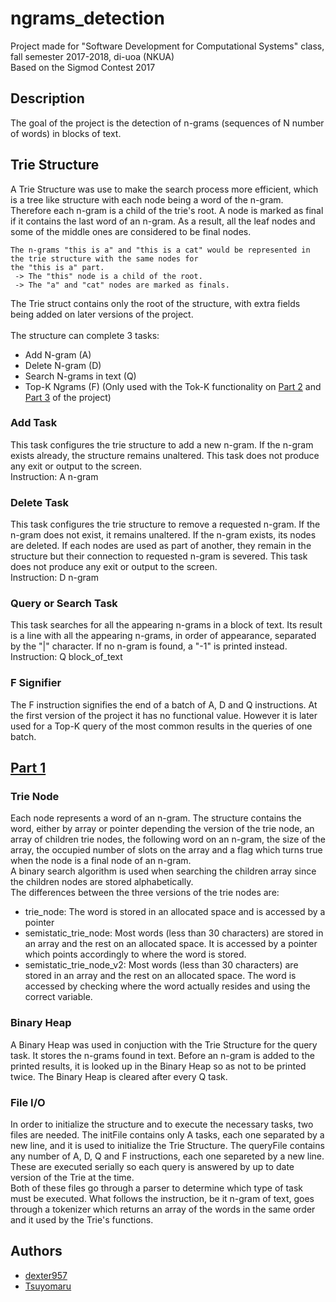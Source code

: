 # ngrams_detection
Project made for "Software Development for Computational Systems" class, fall semester 2017-2018, di-uoa (NKUA) <br>
Based on the Sigmod Contest 2017

## Description
The goal of the project is the detection of n-grams (sequences of N number of words) in blocks of text.

## Trie Structure
A Trie Structure was use to make the search process more efficient, which is a tree like structure with each node being a word of the n-gram. Therefore each n-gram is a child of the trie's root. A node is marked as final if it contains the last word of an n-gram. As a result, all the leaf nodes and some of the middle ones are considered to be final nodes.
```
The n-grams "this is a" and "this is a cat" would be represented in the trie structure with the same nodes for
the "this is a" part. 
 -> The "this" node is a child of the root. 
 -> The "a" and "cat" nodes are marked as finals.
```
The Trie struct contains only the root of the structure, with extra fields being added on later versions of the project. <br><br>
The structure can complete 3 tasks:
* Add N-gram (A)
* Delete N-gram (D)
* Search N-grams in text (Q)
* Top-K Ngrams (F) (Only used with the Tok-K functionality on [Part 2](part2) and [Part 3](part3) of the project)
### Add Task
This task configures the trie structure to add a new n-gram. If the n-gram exists already, the structure remains unaltered. This task does not produce any exit or output to the screen. <br>
Instruction: A n-gram
### Delete Task
This task configures the trie structure to remove a requested n-gram. If the n-gram does not exist, it remains unaltered. If the n-gram exists, its nodes are deleted. If each nodes are used as part of another, they remain in the structure but their connection to requested n-gram is severed. This task does not produce any exit or output to the screen. <br>
Instruction: D n-gram
### Query or Search Task
This task searches for all the appearing n-grams in a block of text. Its result is a line with all the appearing n-grams, in order of appearance, separated by the "|" character. If no n-gram is found, a "-1" is printed instead. <br>
Instruction: Q block_of_text
### F Signifier
The F instruction signifies the end of a batch of A, D and Q instructions. At the first version of the project it has no functional value. However it is later used for a Top-K query of the most common results in the queries of one batch.

## [Part 1](part1)
### Trie Node
Each node represents a word of an n-gram. The structure contains the word, either by array or pointer depending the version of the trie node, an array of children trie nodes, the following word on an n-gram, the size of the array, the occupied number of slots on the array and a flag which turns true when the node is a final node of an n-gram. <br>
A binary search algorithm is used when searching the children array since the children nodes are stored alphabetically. <br>
The differences between the three versions of the trie nodes are:
* trie_node: The word is stored in an allocated space and is accessed by a pointer
* semistatic_trie_node: Most words (less than 30 characters) are stored in an array and the rest on an allocated space. It is accessed by a pointer which points accordingly to where the word is stored.
* semistatic_trie_node_v2: Most words (less than 30 characters) are stored in an array and the rest on an allocated space. The word is accessed by checking where the word actually resides and using the correct variable.

### Binary Heap
A Binary Heap was used in conjuction with the Trie Structure for the query task. It stores the n-grams found in text. Before an n-gram is added to the printed results, it is looked up in the Binary Heap so as not to be printed twice. The Binary Heap is cleared after every Q task. 

### File I/O
In order to initialize the structure and to execute the necessary tasks, two files are needed. The initFile contains only A tasks, each one separated by a new line, and it is used to initialize the Trie Structure. The queryFile contains any number of A, D, Q and F instructions, each one separeted by a new line. These are executed serially so each query is answered by up to date version of the Trie at the time. <br>
Both of these files go through a parser to determine which type of task must be executed. What follows the instruction, be it n-gram of text, goes through a tokenizer which returns an array of the words in the same order and it used by the Trie's functions. 

<!--
## [Part 2](part2)
### Trie Node
The functionality of the Trie and its nodes is advanced and separated into two parts, a dynamic and a static. The dynamic Trie uses the nodes of the previous part without any changes in its structure and functionality. The static nodes were written with the semistatic_node as a base, which was the most efficient of the three dynamic nodes of Part 1, and adds a shrink function. The main difference of the two types of Tries is that when having nodes with a single child, the word of the parent node and its child are saved in a single node instead of having long chains of single nodes.  Obviously, this changes the structure of the nodes and the internal functionality but little change is necessary on the Trie and its functions. Moreover the Trie Node Connector minimizes these changes, as it will be made clear in the trie_node_connector structure description below. <br>
The static nodes contain the same variables as in the semistatic_node structure but instead of a boolean to represent a final node, two new variables are used. These two variables are a short integer array that saved the length of the word(s) in the node with the length's sign representing the final node, and a short integer for the size of the array or the number of words saved in a static node. <br>
There are two versions of the static node with small differences:
* static_trie_node_semi: The lengths array is always dynamically allocated
* static_trie_node_semi_improved: The lengths array has a static version with a size of LENGTH. This LENGTH is calculated by dividing the size of the word array with the mean of the average size of English words encountered in texts and the average size of English words on a dictionary. If the words saved in one node are more than the calculated LENGTH, then the array is dynamically allocated. Both versions of the array can be accessed by the same pointer as do words in this node structure and both the semistatic_trie_node and static_trie_node_semi.

### Trie Node Connector


### Treap


### Bloom Filter


### Linear Hash


## [Part 3](part3)
-->

## Authors
* [dexter957](https://github.com/dexter957)
* [Tsuyomaru](https://github.com/tsuyomaru)
